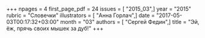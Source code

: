 +++
npages = 4
first_page_pdf = 24
issues = [ "2015_03",]
year = "2015"
rubric = "Словечки"
illustrators = [ "Анна Горлач",]
date = "2017-05-03T00:17:32+03:00"
month = "03"
authors = [ "Сергей Федин",]
title = "Эй, ёж, прячь своих мышек за дуб!"
+++
